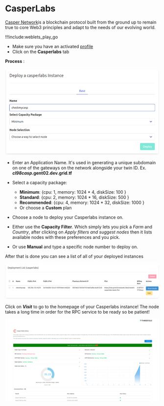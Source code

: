 # CasperLabs

[Casper Network](https://casperlabs.io/)is a blockchain protocol built from the ground up to remain true to core Web3 principles and adapt to the needs of our evolving world.

!!!include:weblets_play_go
- Make sure you have an activated [profile](weblets_profile_manager)
- Click on the **Casperlabs** tab

__Process__ :

![](img/casper1.png)

- Enter an Application Name. It's used in generating a unique subdomain on one of the gateways on the network alongside your twin ID. Ex. ***cl98casp*.gent02.dev.grid.tf**

- Select a capacity package:
    - **Minimum**: {cpu: 1, memory: 1024 * 4, diskSize: 100 }
    - **Standard**: {cpu: 2, memory: 1024 * 16, diskSize: 500 }
    - **Recommended**: {cpu: 4, memory: 1024 * 32, diskSize: 1000 }
    - Or choose a **Custom** plan

- Choose a node to deploy your Casperlabs instance on.

- Either use the **Capacity Filter**. Which simply lets you pick a *Farm* and *Country*, after clicking on *Apply filters and suggest nodes* then it lists available nodes with these preferences and you pick.


- Or use **Manual** and type a specific node number to deploy on.



After that is done you can see a list of all of your deployed instances

![](img/casper4.png)

Click on ***Visit*** to go to the homepage of your Casperlabs instance! The node takes a long time in order for the RPC service to be ready so be patient!

![](img/casper5.png)